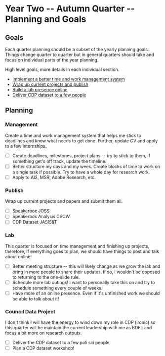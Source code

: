 # Year Two -- Autumn Quarter -- Planning and Goals

## Goals

Each quarter planning should be a subset of the yearly planning goals. Things change quarter to quarter but in general quarters should take and focus on individual parts of the year planning.

High level goals, more details in each individual section.

- [Implement a better time and work management system](#management)
- [Wrap up current projects and publish](#publish)
- [Build a lab presence online](#lab)
- [Deliver CDP dataset to a few people](#council-data-project)

## Planning

### Management

Create a time and work management system that helps me stick to deadlines and know what needs to get done. Further, update CV and apply to a few internships.

- [ ] Create deadlines, milestones, project plans -- try to stick to them, if something get's off track, update the timeline.
- [ ] Better structure my days and my week. Create blocks of time to work on a single task if possible. Try to have a whole day for research work.
- [ ] Apply to AI2, MSR, Adobe Research, etc.

### Publish

Wrap up current projects and papers and submit them all.

- [ ] Speakerbox JOSS
- [ ] Speakerbox Analysis CSCW
- [ ] CDP Dataset JASIS&T

### Lab

This quarter is focused on time management and finishing up projects, therefore, if everything goes to plan, we should have things to post and talk about online!

- [ ] Better meeting structure -- this will likely change as we grow the lab and bring in more people to share their updates. If so, I wouldn't be opposed to returning to the one-slide rule.
- [ ] Schedule more lab outings! I want to personally take this on and try to schedule something every couple of weeks.
- [ ] Have more of an online presence. Even if it's unfinished work we should be able to talk about it!

### Council Data Project

I don't think I will have the energy to wind down my role in CDP (ironic) so this quarter will be maintain the current leadership with me as BDFL and focus a bit more on research outputs.

- [ ] Deliver the CDP dataset to a few poli sci people.
- [ ] Plan a CDP dataset workshop!
